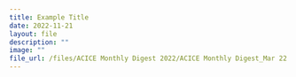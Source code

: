 ```yaml
---
title: Example Title
date: 2022-11-21
layout: file
description: ""
image: ""
file_url: /files/ACICE Monthly Digest 2022/ACICE Monthly Digest_Mar 22.pdf
---
```

